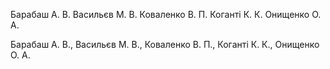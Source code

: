 Барабаш А. В.
Васильєв М. В.
Коваленко В. П.
Коганті К. К.
Онищенко О. А.

Барабаш А. В., Васильєв М. В., Коваленко В. П., Коганті К. К., Онищенко О. А.
